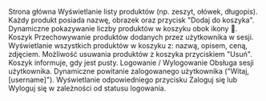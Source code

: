  Strona główna
Wyświetlanie listy produktów (np. zeszyt, ołówek, długopis).
Każdy produkt posiada nazwę, obrazek oraz przycisk "Dodaj do koszyka".
Dynamiczne pokazywanie liczby produktów w koszyku obok ikony 🛒.
  Koszyk
Przechowywanie produktów dodanych przez użytkownika w sesji.
Wyświetlanie wszystkich produktów w koszyku z:
nazwą,
opisem,
ceną,
zdjęciem.
Możliwość usuwania produktów z koszyka przyciskiem "Usuń".
Koszyk informuje, gdy jest pusty.
   Logowanie / Wylogowanie
Obsługa sesji użytkownika.
Dynamiczne powitanie zalogowanego użytkownika ("Witaj, [username]").
Wyświetlanie odpowiedniego przycisku Zaloguj się lub Wyloguj się w zależności od statusu logowania.



